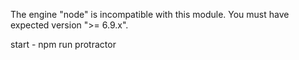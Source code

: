 The engine "node" is incompatible with this module. You must have expected version ">= 6.9.x".

start - npm run protractor